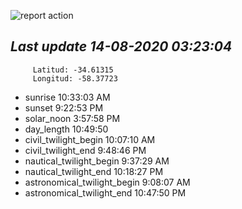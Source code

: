 ![report action](https://github.com/matiasz8/actions-for-reports/workflows/report%20action/badge.svg?branch=develop) 


## *****Last update 14-08-2020 03:23:04*****



		 Latitud: -34.61315
		 Longitud: -58.37723

 - sunrise 	 10:33:03 AM
 - sunset 	 9:22:53 PM
 - solar_noon 	 3:57:58 PM
 - day_length 	 10:49:50
 - civil_twilight_begin 	 10:07:10 AM
 - civil_twilight_end 	 9:48:46 PM
 - nautical_twilight_begin 	 9:37:29 AM
 - nautical_twilight_end 	 10:18:27 PM
 - astronomical_twilight_begin 	 9:08:07 AM
 - astronomical_twilight_end 	 10:47:50 PM
